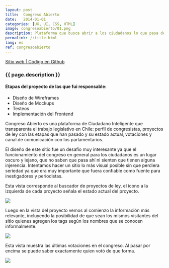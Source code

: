 ```yaml
---
layout: post
title:  Congreso Abierto
date:   2014-01-01
categories: [UX, UI, CSS, HTML]
image: congresoabierto/01.png
description: Plataforma que busca abrir a los ciudadanos lo que pasa dentro del congreso chileno.
permalink: /:title.html
lang: es
ref: congresoabierto
---
```

<p>
<a href="http://congresoabierto.cl/" target="_blank"><i class="fa fa-external-link-square" aria-hidden="true"></i> Sitio web | </a><a href="https://github.com/ciudadanointeligente/legislative" target="_blank"><i class="fa fa-github" aria-hidden="true"></i> Código en Github</a>
</p>

<h3>{{ page.description }}</h3>

<h4>Etapas del proyecto de las que fui responsable:</h4>
<ul class="linea list-unstyled">
  <li>Diseño de Wireframes</li>
  <li>Diseño de Mockups</li>
  <li>Testeos</li>
  <li>Implementación del Frontend</li>
</ul>

Congreso Abierto es una plataforma de Ciudadano Inteligente que transparenta el trabajo legislativo en Chile: perfil de congresistas, proyectos de ley con las etapas que han pasado y su estado actual, votaciones y canal de comunicación con los parlamentarios.

El diseño de este sitio fue un desafío muy interesante ya que el funcionamiento del congreso en general para los ciudadanos es un lugar oscuro y lejano, que no saben que pasa ahí ni sienten que tienen alguna injerencia. Intentamos hacer un sitio lo más visual posible sin que perdiera seriedad ya que era muy importante que fuera confiable como fuente para inestigadores y periodistas.

Esta vista corresponde al buscador de proyectos de ley, el ícono a la izquierda de cada proyecto señala el estado actual del proyecto.

<img src="{{ site.baseurl }}img/content/ca02.png" class="img-responsive">

Luego en la vista del proyecto vemos al comienzo la información más relevante, incluyendo la posibilidad de que sean los mismos visitantes del sitio quienes agregen los tags según los nombres que se conocen informalmente.

<img src="{{ site.baseurl }}img/content/ca01.png" class="img-responsive">

Esta vista muestra las últimas votaciones en el congreso. Al pasar por encima se puede saber exactamente quien votó de que forma.

<img src="{{ site.baseurl }}img/content/ca04.png" class="img-responsive">
